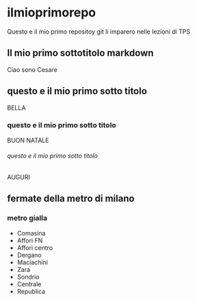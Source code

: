 # ilmioprimorepo
Questo e il mio primo repositoy git li imparero nelle lezioni di TPS
## Il mio primo sottotitolo markdown
Ciao sono Cesare 
## questo e il mio primo sotto titolo
BELLA 
### questo e il mio primo sotto titolo
BUON NATALE
###### questo e il mio primo sotto titolo
AUGURI
## fermate della metro di milano
### metro gialla 
- Comasina
- Affori FN
- Affori centro
- Dergano
- Maciachini
- Zara
- Sondrio
- Centrale
- Republica